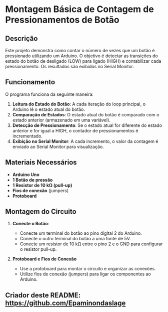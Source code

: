 # Montagem Básica  de Contagem de Pressionamentos de Botão

## Descrição

Este projeto demonstra como contar o número de vezes que um botão é pressionado utilizando um Arduino. O objetivo é detectar as transições do estado do botão de desligado (LOW) para ligado (HIGH) e contabilizar cada pressionamento. Os resultados são exibidos no Serial Monitor.

## Funcionamento

O programa funciona da seguinte maneira:
1. **Leitura do Estado do Botão**: A cada iteração do loop principal, o Arduino lê o estado atual do botão.
2. **Comparação de Estados**: O estado atual do botão é comparado com o estado anterior (armazenado em uma variável).
3. **Detecção de Pressionamento**: Se o estado atual for diferente do estado anterior e for igual a HIGH, o contador de pressionamentos é incrementado.
4. **Exibição no Serial Monitor**: A cada incremento, o valor da contagem é enviado ao Serial Monitor para visualização.

## Materiais Necessários

- **Arduino Uno**
- **1 Botão de pressão**
- **1 Resistor de 10 kΩ (pull-up)**
- **Fios de conexão** (jumpers)
- **Protoboard**

## Montagem do Circuito

1. **Conecte o Botão**:
   - Conecte um terminal do botão ao pino digital 2 do Arduino.
   - Conecte o outro terminal do botão a uma fonte de 5V.
   - Conecte um resistor de 10 kΩ entre o pino 2 e o GND para configurar o resistor pull-up.

2. **Protoboard e Fios de Conexão**
   - Use a protoboard para montar o circuito e organizar as conexões.
   - Utilize fios de conexão (jumpers) para ligar os componentes ao Arduino.

## Criador deste README: https://github.com/Epaminondaslage


